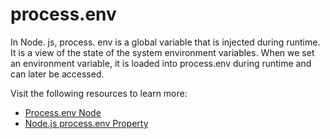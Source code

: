 # process.env

In Node. js, process. env is a global variable that is injected during runtime. It is a view of the state of the system environment variables. When we set an environment variable, it is loaded into process.env during runtime and can later be accessed.

Visit the following resources to learn more:

- [Process.env Node](https://www.knowledgehut.com/blog/web-development/node-environment-variables)
- [Node.js process.env Property](https://www.geeksforgeeks.org/node-js-process-env-property/)

